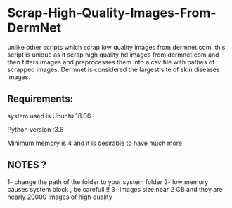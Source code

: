 # Scrap-High-Quality-Images-From-DermNet
unlike other scripts which scrap low quality images from dermnet.com. this script is unique as it scrap high quality hd images from dermnet.com and then filters images and preprocesses them into a csv file with pathes of scrapped images. Dermnet is considered the largest site of skin diseases images.

## Requirements:

system used is Ubuntu 18.06

Python version :3.6

Minimum memory is 4 and it is desirable to have much more

## NOTES ?

1- change the path of the folder to your system folder
2- low memory causes system block , be carefull !!
3- images size near 2 GB and they are nearly 20000 images of high quality
